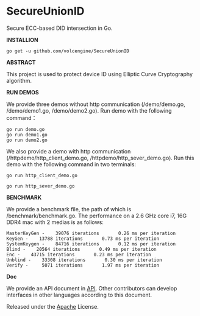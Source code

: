 # SecureUnionID

Secure ECC-based DID intersection in Go.

**INSTALLION**
```
go get -u github.com/volcengine/SecureUnionID
```

**ABSTRACT**

This project is used to protect device ID using Elliptic Curve Cryptography algorithm.

**RUN DEMOS**

We provide three demos without http communication (/demo/demo.go, /demo/demo1.go, /demo/demo2.go). Run demo with the following command：
```
go run demo.go
go run demo1.go
go run demo2.go
```
We also provide a demo with http communication (/httpdemo/http_client_demo.go, /httpdemo/http_sever_demo.go). Run this demo with the following command in two terminals:
```
go run http_client_demo.go
```
```
go run http_sever_demo.go
```

**BENCHMARK**

We provide a benchmark file, the path of which is /benchmark/benchmark.go. The performance on a 2.6 GHz core i7, 16G DDR4 mac with 2 medias is as follows: 
```
MasterKeyGen -    39076 iterations       0.26 ms per iteration
KeyGen -    13788 iterations       0.73 ms per iteration
SystemKeygen -    84716 iterations       0.12 ms per iteration
Blind -    20564 iterations       0.49 ms per iteration
Enc -    43715 iterations       0.23 ms per iteration
Unblind -    33308 iterations       0.30 ms per iteration
Verify -     5071 iterations       1.97 ms per iteration

```

**Doc**

We provide an API document in [API](https://github.com/volcengine/SecureUnionID/blob/main/interface_benchmark.rst). Other contributors can develop interfaces in other languages according to this document.

Released under the [Apache](https://github.com/volcengine/SecureUnionID/blob/main/LICENSE) License.